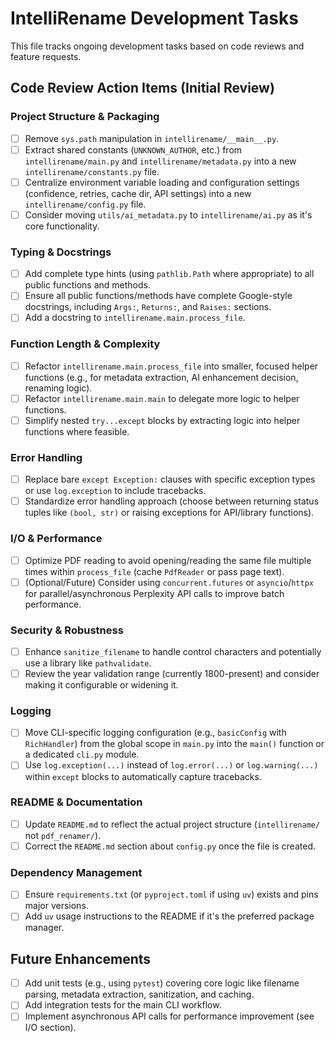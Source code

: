 # IntelliRename Development Tasks

This file tracks ongoing development tasks based on code reviews and feature requests.

## Code Review Action Items (Initial Review)

### Project Structure & Packaging

-   [ ] Remove `sys.path` manipulation in `intellirename/__main__.py`.
-   [ ] Extract shared constants (`UNKNOWN_AUTHOR`, etc.) from `intellirename/main.py` and `intellirename/metadata.py` into a new `intellirename/constants.py` file.
-   [ ] Centralize environment variable loading and configuration settings (confidence, retries, cache dir, API settings) into a new `intellirename/config.py` file.
-   [ ] Consider moving `utils/ai_metadata.py` to `intellirename/ai.py` as it's core functionality.

### Typing & Docstrings

-   [ ] Add complete type hints (using `pathlib.Path` where appropriate) to all public functions and methods.
-   [ ] Ensure all public functions/methods have complete Google-style docstrings, including `Args:`, `Returns:`, and `Raises:` sections.
-   [ ] Add a docstring to `intellirename.main.process_file`.

### Function Length & Complexity

-   [ ] Refactor `intellirename.main.process_file` into smaller, focused helper functions (e.g., for metadata extraction, AI enhancement decision, renaming logic).
-   [ ] Refactor `intellirename.main.main` to delegate more logic to helper functions.
-   [ ] Simplify nested `try...except` blocks by extracting logic into helper functions where feasible.

### Error Handling

-   [ ] Replace bare `except Exception:` clauses with specific exception types or use `log.exception` to include tracebacks.
-   [ ] Standardize error handling approach (choose between returning status tuples like `(bool, str)` or raising exceptions for API/library functions).

### I/O & Performance

-   [ ] Optimize PDF reading to avoid opening/reading the same file multiple times within `process_file` (cache `PdfReader` or pass page text).
-   [ ] (Optional/Future) Consider using `concurrent.futures` or `asyncio`/`httpx` for parallel/asynchronous Perplexity API calls to improve batch performance.

### Security & Robustness

-   [ ] Enhance `sanitize_filename` to handle control characters and potentially use a library like `pathvalidate`.
-   [ ] Review the year validation range (currently 1800-present) and consider making it configurable or widening it.

### Logging

-   [ ] Move CLI-specific logging configuration (e.g., `basicConfig` with `RichHandler`) from the global scope in `main.py` into the `main()` function or a dedicated `cli.py` module.
-   [ ] Use `log.exception(...)` instead of `log.error(...)` or `log.warning(...)` within `except` blocks to automatically capture tracebacks.

### README & Documentation

-   [ ] Update `README.md` to reflect the actual project structure (`intellirename/` not `pdf_renamer/`).
-   [ ] Correct the `README.md` section about `config.py` once the file is created.

### Dependency Management

-   [ ] Ensure `requirements.txt` (or `pyproject.toml` if using `uv`) exists and pins major versions.
-   [ ] Add `uv` usage instructions to the README if it's the preferred package manager.

## Future Enhancements

-   [ ] Add unit tests (e.g., using `pytest`) covering core logic like filename parsing, metadata extraction, sanitization, and caching.
-   [ ] Add integration tests for the main CLI workflow.
-   [ ] Implement asynchronous API calls for performance improvement (see I/O section). 